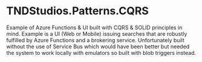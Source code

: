 # TNDStudios.Patterns.CQRS
Example of Azure Functions &amp; UI built with CQRS &amp; SOLID principles in mind. Example is a UI (Web or Mobile) issuing searches that are robustly fulfilled by Azure Functions and a brokering service. Unfortunately built without the use of Service Bus which would have been better but needed the system to work locally with emulators so built with blob triggers instead.
